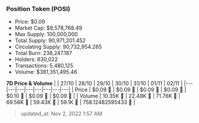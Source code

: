
  ### Position Token (POSI)
  - Price: $0.09
  - Market Cap: $8,578,768.49
  - Max Supply: 100,000,000
  - Total Supply: 90,971,201.452
  - Circulating Supply: 90,732,954.265
  - Total Burn: 238,247.187
  - Holders: 630,022
  - Transactions: 5,480,125
  - Volume: $381,351,495.46

  **7D Price & Volume**
  | | 27&#x2F;10 | 28&#x2F;10 | 29&#x2F;10 | 30&#x2F;10 | 31&#x2F;10 | 01&#x2F;11 | 02&#x2F;11 |
  |---|---|---|---|---|---|---|---|
  | Price | $0.09 🔻 | $0.09 🚀 | $0.09 🚀 | $0.09 🚀 | $0.10 🚀 | $0.09 🔻 | $0.09 🚀 |
  | Volume | 10.35K 🔻 | 22.48K 🚀 | 71.76K 🚀 | 69.56K 🔻 | 59.43K 🔻 | 59.1K 🔻 | 758.12482595433 🔻 |

  > updated_at: Nov 2, 2022 1:57 AM
